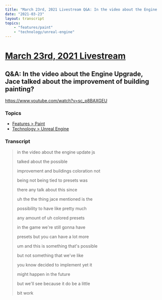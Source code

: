 ```yaml
---
title: "March 23rd, 2021 Livestream Q&A: In the video about the Engine Upgrade, Jace talked about the improvement of building painting?"
date: "2021-03-23"
layout: transcript
topics:
    - "features/paint"
    - "technology/unreal-engine"
---
```

# [March 23rd, 2021 Livestream](../2021-03-23.md)
## Q&A: In the video about the Engine Upgrade, Jace talked about the improvement of building painting?
https://www.youtube.com/watch?v=sc_p8BAXGEU

### Topics
* [Features > Paint](../topics/features/paint.md)
* [Technology > Unreal Engine](../topics/technology/unreal-engine.md)

### Transcript

> in the video about the engine update js
>
> talked about the possible
>
> improvement and buildings coloration not
>
> being not being tied to presets was
>
> there any talk about this since
>
> uh the the thing jace mentioned is the
>
> possibility to have like pretty much
>
> any amount of uh colored presets
>
> in the game we're still gonna have
>
> presets but you can have a lot more
>
> um and this is something that's possible
>
> but not something that we've like
>
> you know decided to implement yet it
>
> might happen in the future
>
> but we'll see because it do be a little
>
> bit work
